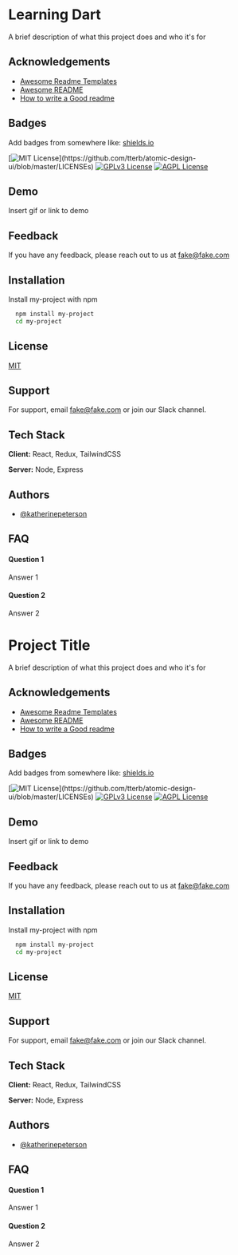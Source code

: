 # Learning Dart

A brief description of what this project does and who it's for

## Acknowledgements

- [Awesome Readme Templates](https://awesomeopensource.com/project/elangosundar/awesome-README-templates)
- [Awesome README](https://github.com/matiassingers/awesome-readme)
- [How to write a Good readme](https://bulldogjob.com/news/449-how-to-write-a-good-readme-for-your-github-project)

## Badges

Add badges from somewhere like: [shields.io](https://shields.io/)

[![MIT License](https://img.shields.io/apm/l/atomic-design-ui.svg?)](https://github.com/tterb/atomic-design-ui/blob/master/LICENSEs)
[![GPLv3 License](https://img.shields.io/badge/License-GPL%20v3-yellow.svg)](https://opensource.org/licenses/)
[![AGPL License](https://img.shields.io/badge/license-AGPL-blue.svg)](http://www.gnu.org/licenses/agpl-3.0)

## Demo

Insert gif or link to demo

## Feedback

If you have any feedback, please reach out to us at fake@fake.com

## Installation

Install my-project with npm

```bash
  npm install my-project
  cd my-project
```

## License

[MIT](https://choosealicense.com/licenses/mit/)

## Support

For support, email fake@fake.com or join our Slack channel.

## Tech Stack

**Client:** React, Redux, TailwindCSS

**Server:** Node, Express

## Authors

- [@katherinepeterson](https://www.github.com/octokatherine)

## FAQ

#### Question 1

Answer 1

#### Question 2

Answer 2

# Project Title

A brief description of what this project does and who it's for

## Acknowledgements

- [Awesome Readme Templates](https://awesomeopensource.com/project/elangosundar/awesome-README-templates)
- [Awesome README](https://github.com/matiassingers/awesome-readme)
- [How to write a Good readme](https://bulldogjob.com/news/449-how-to-write-a-good-readme-for-your-github-project)

## Badges

Add badges from somewhere like: [shields.io](https://shields.io/)

[![MIT License](https://img.shields.io/apm/l/atomic-design-ui.svg?)](https://github.com/tterb/atomic-design-ui/blob/master/LICENSEs)
[![GPLv3 License](https://img.shields.io/badge/License-GPL%20v3-yellow.svg)](https://opensource.org/licenses/)
[![AGPL License](https://img.shields.io/badge/license-AGPL-blue.svg)](http://www.gnu.org/licenses/agpl-3.0)

## Demo

Insert gif or link to demo

## Feedback

If you have any feedback, please reach out to us at fake@fake.com

## Installation

Install my-project with npm

```bash
  npm install my-project
  cd my-project
```

## License

[MIT](https://choosealicense.com/licenses/mit/)

## Support

For support, email fake@fake.com or join our Slack channel.

## Tech Stack

**Client:** React, Redux, TailwindCSS

**Server:** Node, Express

## Authors

- [@katherinepeterson](https://www.github.com/octokatherine)

## FAQ

#### Question 1

Answer 1

#### Question 2

Answer 2
